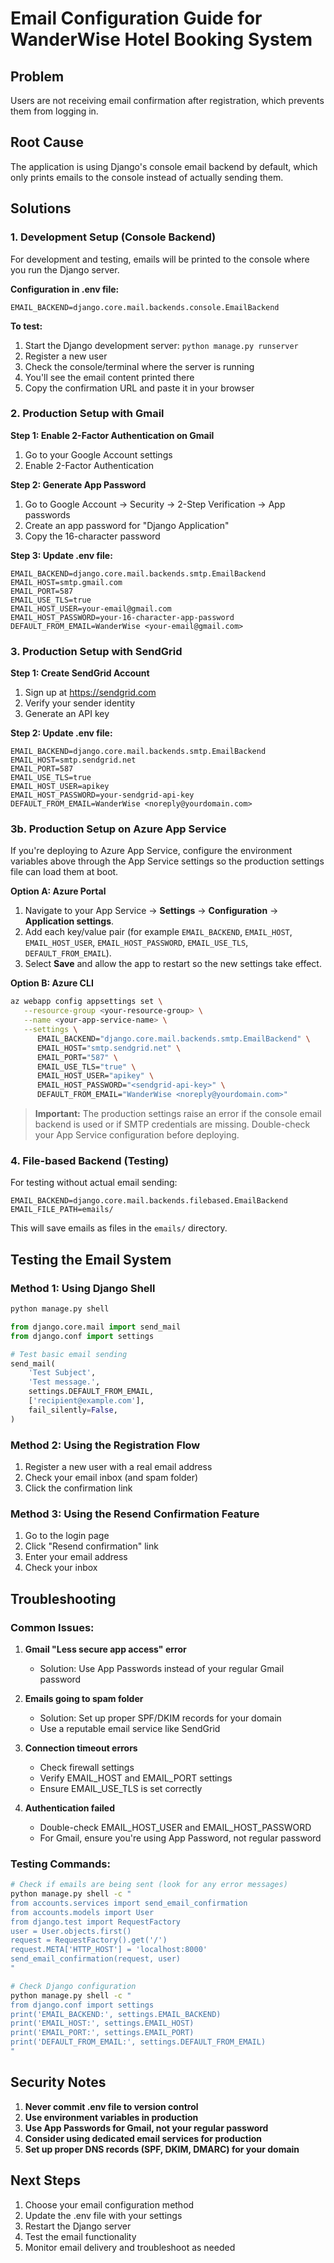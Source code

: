 # Email Configuration Guide for WanderWise Hotel Booking System

## Problem
Users are not receiving email confirmation after registration, which prevents them from logging in.

## Root Cause
The application is using Django's console email backend by default, which only prints emails to the console instead of actually sending them.

## Solutions

### 1. Development Setup (Console Backend)
For development and testing, emails will be printed to the console where you run the Django server.

**Configuration in .env file:**
```
EMAIL_BACKEND=django.core.mail.backends.console.EmailBackend
```

**To test:**
1. Start the Django development server: `python manage.py runserver`
2. Register a new user
3. Check the console/terminal where the server is running
4. You'll see the email content printed there
5. Copy the confirmation URL and paste it in your browser

### 2. Production Setup with Gmail

**Step 1: Enable 2-Factor Authentication on Gmail**
1. Go to your Google Account settings
2. Enable 2-Factor Authentication

**Step 2: Generate App Password**
1. Go to Google Account → Security → 2-Step Verification → App passwords
2. Create an app password for "Django Application"
3. Copy the 16-character password

**Step 3: Update .env file:**
```
EMAIL_BACKEND=django.core.mail.backends.smtp.EmailBackend
EMAIL_HOST=smtp.gmail.com
EMAIL_PORT=587
EMAIL_USE_TLS=true
EMAIL_HOST_USER=your-email@gmail.com
EMAIL_HOST_PASSWORD=your-16-character-app-password
DEFAULT_FROM_EMAIL=WanderWise <your-email@gmail.com>
```

### 3. Production Setup with SendGrid

**Step 1: Create SendGrid Account**
1. Sign up at https://sendgrid.com
2. Verify your sender identity
3. Generate an API key

**Step 2: Update .env file:**
```
EMAIL_BACKEND=django.core.mail.backends.smtp.EmailBackend
EMAIL_HOST=smtp.sendgrid.net
EMAIL_PORT=587
EMAIL_USE_TLS=true
EMAIL_HOST_USER=apikey
EMAIL_HOST_PASSWORD=your-sendgrid-api-key
DEFAULT_FROM_EMAIL=WanderWise <noreply@yourdomain.com>
```

### 3b. Production Setup on Azure App Service

If you're deploying to Azure App Service, configure the environment variables above through the App Service settings so the production settings file can load them at boot.

**Option A: Azure Portal**
1. Navigate to your App Service → **Settings** → **Configuration** → **Application settings**.
2. Add each key/value pair (for example `EMAIL_BACKEND`, `EMAIL_HOST`, `EMAIL_HOST_USER`, `EMAIL_HOST_PASSWORD`, `EMAIL_USE_TLS`, `DEFAULT_FROM_EMAIL`).
3. Select **Save** and allow the app to restart so the new settings take effect.

**Option B: Azure CLI**
```bash
az webapp config appsettings set \
   --resource-group <your-resource-group> \
   --name <your-app-service-name> \
   --settings \
      EMAIL_BACKEND="django.core.mail.backends.smtp.EmailBackend" \
      EMAIL_HOST="smtp.sendgrid.net" \
      EMAIL_PORT="587" \
      EMAIL_USE_TLS="true" \
      EMAIL_HOST_USER="apikey" \
      EMAIL_HOST_PASSWORD="<sendgrid-api-key>" \
      DEFAULT_FROM_EMAIL="WanderWise <noreply@yourdomain.com>"
```

> **Important:** The production settings raise an error if the console email backend is used or if SMTP credentials are missing. Double-check your App Service configuration before deploying.

### 4. File-based Backend (Testing)
For testing without actual email sending:

```
EMAIL_BACKEND=django.core.mail.backends.filebased.EmailBackend
EMAIL_FILE_PATH=emails/
```

This will save emails as files in the `emails/` directory.

## Testing the Email System

### Method 1: Using Django Shell
```python
python manage.py shell
```

```python
from django.core.mail import send_mail
from django.conf import settings

# Test basic email sending
send_mail(
    'Test Subject',
    'Test message.',
    settings.DEFAULT_FROM_EMAIL,
    ['recipient@example.com'],
    fail_silently=False,
)
```

### Method 2: Using the Registration Flow
1. Register a new user with a real email address
2. Check your email inbox (and spam folder)
3. Click the confirmation link

### Method 3: Using the Resend Confirmation Feature
1. Go to the login page
2. Click "Resend confirmation" link
3. Enter your email address
4. Check your inbox

## Troubleshooting

### Common Issues:

1. **Gmail "Less secure app access" error**
   - Solution: Use App Passwords instead of your regular Gmail password

2. **Emails going to spam folder**
   - Solution: Set up proper SPF/DKIM records for your domain
   - Use a reputable email service like SendGrid

3. **Connection timeout errors**
   - Check firewall settings
   - Verify EMAIL_HOST and EMAIL_PORT settings
   - Ensure EMAIL_USE_TLS is set correctly

4. **Authentication failed**
   - Double-check EMAIL_HOST_USER and EMAIL_HOST_PASSWORD
   - For Gmail, ensure you're using App Password, not regular password

### Testing Commands:

```bash
# Check if emails are being sent (look for any error messages)
python manage.py shell -c "
from accounts.services import send_email_confirmation
from accounts.models import User
from django.test import RequestFactory
user = User.objects.first()
request = RequestFactory().get('/')
request.META['HTTP_HOST'] = 'localhost:8000'
send_email_confirmation(request, user)
"

# Check Django configuration
python manage.py shell -c "
from django.conf import settings
print('EMAIL_BACKEND:', settings.EMAIL_BACKEND)
print('EMAIL_HOST:', settings.EMAIL_HOST)
print('EMAIL_PORT:', settings.EMAIL_PORT)
print('DEFAULT_FROM_EMAIL:', settings.DEFAULT_FROM_EMAIL)
"
```

## Security Notes

1. **Never commit .env file to version control**
2. **Use environment variables in production**
3. **Use App Passwords for Gmail, not your regular password**
4. **Consider using dedicated email services for production**
5. **Set up proper DNS records (SPF, DKIM, DMARC) for your domain**

## Next Steps

1. Choose your email configuration method
2. Update the .env file with your settings
3. Restart the Django server
4. Test the email functionality
5. Monitor email delivery and troubleshoot as needed
